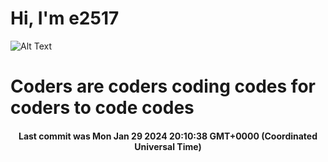 # Hi, I'm e2517

![Alt Text](https://github.com/E2517/e2517/blob/master/images/background.gif)

# Coders are coders coding codes for coders to code codes

<h4 align="center">Last commit was Mon Jan 29 2024 20:10:38 GMT+0000 (Coordinated Universal Time)</h4>
